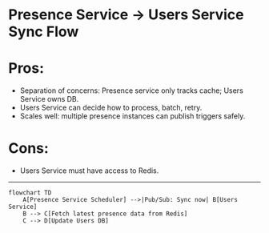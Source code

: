 # Presence Service → Users Service Sync Flow

# Pros:

- Separation of concerns: Presence service only tracks cache; Users Service owns DB.<br>
- Users Service can decide how to process, batch, retry.<br>
- Scales well: multiple presence instances can publish triggers safely.<br>

# Cons:

- Users Service must have access to Redis.

---

```mermaid
flowchart TD
    A[Presence Service Scheduler] -->|Pub/Sub: Sync now| B[Users Service]
    B --> C[Fetch latest presence data from Redis]
    C --> D[Update Users DB]
```
